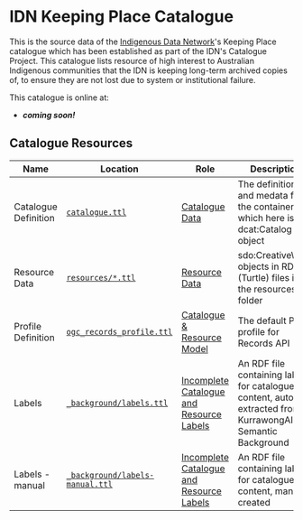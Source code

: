 # IDN Keeping Place Catalogue

This is the source data of the [Indigenous Data Network](https://idnau.org/)'s Keeping Place catalogue which has been established as part of 
the IDN's Catalogue Project. This catalogue lists resource of high interest to Australian Indigenous communities that the IDN is keeping long-term archived copies of, to ensure they are not lost due to system or institutional failure.

This catalogue is online at:

* _**coming soon!**_


## Catalogue Resources

| Name                 | Location                                                                                                                   | Role                                                                                                                    | Description                                                                                                  |                                                                                     
|----------------------|----------------------------------------------------------------------------------------------------------------------------|-------------------------------------------------------------------------------------------------------------------------|--------------------------------------------------------------------------------------------------------------|
| Catalogue Definition | [`catalogue.ttl`](catalogue.ttl)                                                                                           | [Catalogue Data](https://prez.dev/ManifestResourceRoles/CatalogueData)                                                  | The definition of, and medata for, the container which here is a dcat:Catalog object                         |
| Resource Data        | [`resources/*.ttl`](resources/*.ttl)                                                                                       | [Resource Data](https://prez.dev/ManifestResourceRoles/ResourceData)                                                    | sdo:CreativeWork objects in RDF (Turtle) files in the resources/ folder                                      |
| Profile Definition   | [`ogc_records_profile.ttl`](https://github.com/RDFLib/prez/blob/main/prez/reference_data/profiles/ogc_records_profile.ttl) | [Catalogue & Resource Model](https://prez.dev/ManifestResourceRoles/CatalogueAndResourceModel)                          | The default Prez profile for Records API                                                                     |
| Labels               | [`_background/labels.ttl`](_background/labels.ttl)                                                                         | [Incomplete Catalogue and Resource Labels](https://prez.dev/ManifestResourceRoles/IncompleteCatalogueAndResourceLabels) | An RDF file containing labels for catalogue's content, auto-extracted from KurrawongAI's Semantic Background |
| Labels - manual      | [`_background/labels-manual.ttl`](_background/labels-manual.ttl)                                                           | [Incomplete Catalogue and Resource Labels](https://prez.dev/ManifestResourceRoles/IncompleteCatalogueAndResourceLabels) | An RDF file containing labels for catalogue's content, manually created                                      |